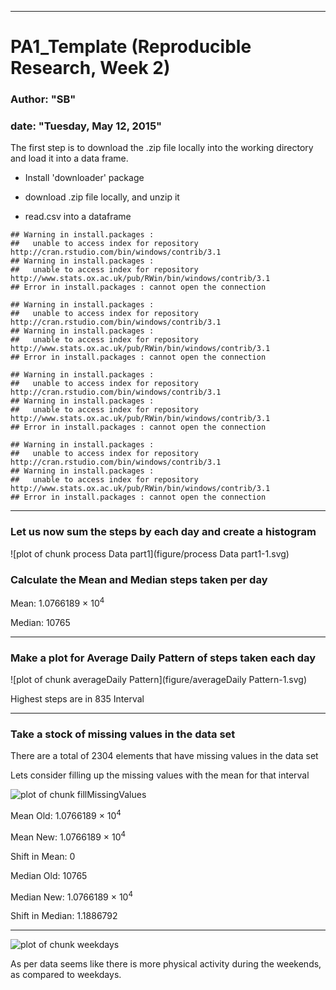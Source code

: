 ---
# PA1_Template (Reproducible Research, Week 2)

### Author: "SB"
### date: "Tuesday, May 12, 2015"

The first step is to download the .zip file locally into the working directory and load it into a data frame.

- Install 'downloader' package

- download .zip file locally, and unzip it

- read.csv into a dataframe


```
## Warning in install.packages :
##   unable to access index for repository http://cran.rstudio.com/bin/windows/contrib/3.1
## Warning in install.packages :
##   unable to access index for repository http://www.stats.ox.ac.uk/pub/RWin/bin/windows/contrib/3.1
## Error in install.packages : cannot open the connection
```

```
## Warning in install.packages :
##   unable to access index for repository http://cran.rstudio.com/bin/windows/contrib/3.1
## Warning in install.packages :
##   unable to access index for repository http://www.stats.ox.ac.uk/pub/RWin/bin/windows/contrib/3.1
## Error in install.packages : cannot open the connection
```

```
## Warning in install.packages :
##   unable to access index for repository http://cran.rstudio.com/bin/windows/contrib/3.1
## Warning in install.packages :
##   unable to access index for repository http://www.stats.ox.ac.uk/pub/RWin/bin/windows/contrib/3.1
## Error in install.packages : cannot open the connection
```

```
## Warning in install.packages :
##   unable to access index for repository http://cran.rstudio.com/bin/windows/contrib/3.1
## Warning in install.packages :
##   unable to access index for repository http://www.stats.ox.ac.uk/pub/RWin/bin/windows/contrib/3.1
## Error in install.packages : cannot open the connection
```

____________________________________________________________________________________________________

### Let us now sum the steps by each day and create a histogram

![plot of chunk process Data part1](figure/process Data part1-1.svg) 

### Calculate the Mean and Median steps taken per day


Mean: 1.0766189 &times; 10<sup>4</sup>

Median: 10765

_____________________________________________________________________________________________________

### Make a plot for Average Daily Pattern of steps taken each day

![plot of chunk averageDaily Pattern](figure/averageDaily Pattern-1.svg) 


Highest steps are in 835 Interval

_____________________________________________________________________________________________________

### Take a stock of missing values in the data set



There are a total of 2304 elements that have missing values in the data set


Lets consider filling up the missing values with the mean for that interval

![plot of chunk fillMissingValues](figure/fillMissingValues-1.svg) 

Mean Old: 1.0766189 &times; 10<sup>4</sup> 

Mean New: 1.0766189 &times; 10<sup>4</sup>

Shift in Mean: 0

Median Old: 10765

Median New: 1.0766189 &times; 10<sup>4</sup>

Shift in Median: 1.1886792
___________________________________________________________________________________________________


![plot of chunk weekdays](figure/weekdays-1.svg) 

As per data seems like there is more physical activity during the weekends, as compared to weekdays.
